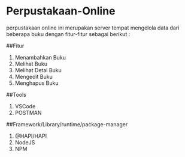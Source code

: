 # Perpustakaan-Online
perpustakaan online ini merupakan server tempat mengelola data dari beberapa buku dengan fitur-fitur sebagai berikut :

##Fitur
1. Menambahkan Buku
2. Melihat Buku
3. Melihat Detai Buku
4. Mengedit Buku
5. Menghapus Buku

##Tools
1. VSCode
2. POSTMAN

##Framework/Library/runtime/package-manager
1. @HAPI/HAPI
2. NodeJS
3. NPM

